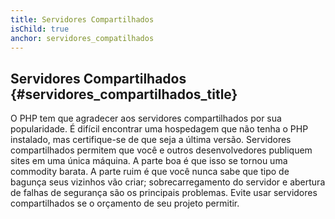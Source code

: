 ```yaml
---
title: Servidores Compartilhados
isChild: true
anchor: servidores_compatilhados
---
```


## Servidores Compartilhados {#servidores_compartilhados_title}

O PHP tem que agradecer aos servidores compartilhados por sua popularidade. É difícil encontrar uma hospedagem que
não tenha o PHP instalado, mas certifique-se de que seja a última versão. Servidores compartilhados permitem que você
e outros desenvolvedores publiquem sites em uma única máquina. A parte boa é que isso se tornou uma commodity barata.
A parte ruim é que você nunca sabe que tipo de bagunça seus vizinhos vão criar; sobrecarregamento do servidor e
abertura de falhas de segurança são os principais problemas. Evite usar servidores compartilhados se o orçamento de seu projeto permitir.
